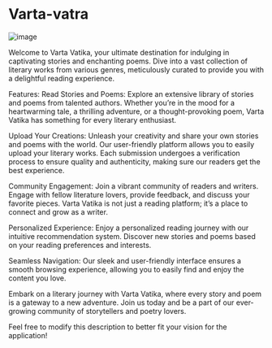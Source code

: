 # Varta-vatra
![image](https://github.com/ShivaniKashyap1/Varta-vatra/assets/133597551/62455335-a077-4b07-8002-a710a8ec2b83)

Welcome to Varta Vatika, your ultimate destination for indulging in captivating stories and enchanting poems. Dive into a vast collection of literary works from various genres, meticulously curated to provide you with a delightful reading experience.

Features:
Read Stories and Poems: Explore an extensive library of stories and poems from talented authors. Whether you’re in the mood for a heartwarming tale, a thrilling adventure, or a thought-provoking poem, Varta Vatika has something for every literary enthusiast.

Upload Your Creations: Unleash your creativity and share your own stories and poems with the world. Our user-friendly platform allows you to easily upload your literary works. Each submission undergoes a verification process to ensure quality and authenticity, making sure our readers get the best experience.

Community Engagement: Join a vibrant community of readers and writers. Engage with fellow literature lovers, provide feedback, and discuss your favorite pieces. Varta Vatika is not just a reading platform; it’s a place to connect and grow as a writer.

Personalized Experience: Enjoy a personalized reading journey with our intuitive recommendation system. Discover new stories and poems based on your reading preferences and interests.

Seamless Navigation: Our sleek and user-friendly interface ensures a smooth browsing experience, allowing you to easily find and enjoy the content you love.

Embark on a literary journey with Varta Vatika, where every story and poem is a gateway to a new adventure. Join us today and be a part of our ever-growing community of storytellers and poetry lovers.

Feel free to modify this description to better fit your vision for the application!
